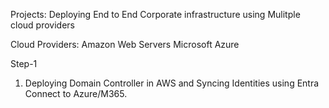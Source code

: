 Projects: Deploying End to End Corporate infrastructure using Mulitple cloud providers

Cloud Providers: Amazon Web Servers
                 Microsoft Azure

Step-1
1. Deploying Domain Controller in AWS and Syncing Identities using Entra Connect to Azure/M365.